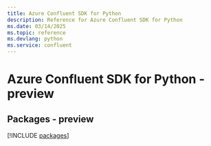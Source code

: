 ```yaml
---
title: Azure Confluent SDK for Python
description: Reference for Azure Confluent SDK for Python
ms.date: 03/14/2025
ms.topic: reference
ms.devlang: python
ms.service: confluent
---
```

# Azure Confluent SDK for Python - preview
## Packages - preview
[!INCLUDE [packages](confluent-index.md)]